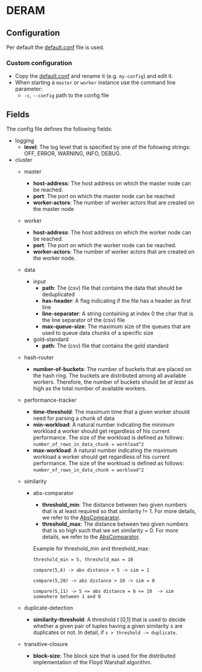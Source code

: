 # DERAM

## Configuration

Per default the [default.conf](src/main/resources/default.conf) file is used.

### Custom configuration
* Copy the [default.conf](src/main/resources/default.conf) and rename it (e.g. `my-config`) and edit it.
* When starting a `master` or `worker` instance use the command line parameter:
  * `-c`, `--config` path to the config file

## Fields

The config file defines the following fields:

- logging
    - **level**: The log level that is specified by one of the following strings: OFF, ERROR, WARNING, INFO, DEBUG.  
- cluster
    - master
        - **host-address**: The host address on which the master node can be reached.
		- **port**: The port on which the master node can be reached
		- **worker-actors**: The number of worker actors that are created on the master node
    - worker 
        - **host-address**: The host address on which the worker node can be reached.
        - **port**: The port on which the worker node can be reached.
        - **worker-actors**: The number of worker actors that are created on the worker node.
	- data
		- input
			- **path**: The (csv) file that contains the data that should be deduplicated
			- **has-header**: A flag indicating if the file has a header as first line
			- **line-separator**: A string containing at index 0 the char that is the line separator of the (csv) file
			- **max-queue-size**: The maximum size of the queues that are used to queue data chunks of a specific size
		- gold-standard
			- **path**: The (csv) file that contains the gold standard
	- hash-router
		- **number-of-buckets**: The number of buckets that are placed on the hash ring. The buckets are distributed among all available workers. Therefore, the number of buckets should be _at least_ as high as the total number of available workers.
	- performance-tracker
		- **time-threshold**: The maximum time that a given worker should need for parsing a chunk of data
		- **min-workload**: A natural number indicating the minimum workload a worker should get regardless of his current performance. The size of the workload is defined as follows: `number_of_rows_in_data_chunk = workload^2`
		- **max-workload**: A natural number indicating the maximum workload a worker should get regardless of his current performance. The size of the workload is defined as follows: `number_of_rows_in_data_chunk = workload^2`
	- similarity 
		- abs-comparator
			- **threshold_min**: The distance between two given numbers that is at least required so that similarity != 1. For more details, we refer to the [AbsComparator](../shared/entity-resolution/src/main/java/de/hpi/rdse/der/similarity/numeric/AbsComparator.java).
			- **threshold_max**: The distance between two given numbers that is so high such that we set similarity = 0. For more details, we refer to the [AbsComparator](../shared/entity-resolution/src/main/java/de/hpi/rdse/der/similarity/numeric/AbsComparator.java).
			
			Example for threshold_min and threshold_max: 
			
			```threshold_min = 5, threshold_max = 10```
			
			```compare(5,6) -> abs distance < 5 -> sim = 1```
			
			```compare(5,20) -> abs distance > 10 -> sim = 0```
			
			```compare(5,11) -> 5 <= abs distance = 6 <= 10  -> sim somewhere between 1 and 0```
                 
	- duplicate-detection
		- **similarity-threshold**: A threshold _t_ [0,1] that is used to decide whether a given pair of tuples having a given similarity _s_ are duplicates or not. In detail, if `s > threshold -> duplicate`.
	- transitive-closure
		- **block-size**: The block size that is used for the distributed implementation of the Floyd Warshall algorithm.
